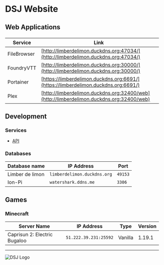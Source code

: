 # DSJ Website

## Web Applications

### 

| Service | Link |
|---|---|
| FileBrowser | [http://limberdelimon.duckdns.org:47034/](http://limberdelimon.duckdns.org:47034/) |
| FoundryVTT | [http://limberdelimon.duckdns.org:30000/](http://limberdelimon.duckdns.org:30000/) |
| Portainer | [https://limberdelimon.duckdns.org:6691/](https://limberdelimon.duckdns.org:6691/) |
| Plex | [http://limberdelimon.duckdns.org:32400/web](http://limberdelimon.duckdns.org:32400/web) |

## Development

### Services

- [API](https://dsj-api.herokuapp.com/)

### Databases

| Database name | IP Address | Port |
|---|---|---|
| Limber de limon | `limberdelimon.duckdns.org` | `49153` |
| Ion-Pi | `watershark.ddns.me` | `3306` |

## Games

### Minecraft

| Server Name | IP Address | Type | Version |
|---|---|---|---|
| Caprisun 2: Electric Bugaloo | `51.222.39.231:25592` | Vanilla | 1.19.1 |

---
![DSJ Logo](https://user-images.githubusercontent.com/36280805/172962964-1d65d29f-0509-4838-83f0-d764d5fb3d91.svg)
